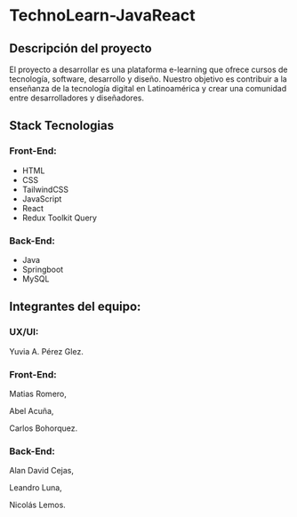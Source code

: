 # TechnoLearn-JavaReact

## Descripción del proyecto
El proyecto a desarrollar es una plataforma  e-learning que ofrece cursos de tecnología, software, desarrollo y diseño.  Nuestro objetivo es contribuir a la enseñanza de la tecnología digital en Latinoamérica y crear una comunidad entre desarrolladores y diseñadores.

## Stack Tecnologias
### Front-End:
 * HTML
 * CSS
 * TailwindCSS
 * JavaScript
 * React
 * Redux Toolkit Query

### Back-End:
 * Java
 * Springboot
 * MySQL
 
 ## Integrantes del equipo:
 
 ### UX/UI: 
 Yuvia A. Pérez Glez.
 ### Front-End: 
 
 Matias Romero,  
 
 Abel Acuña, 
 
 Carlos Bohorquez.
 ### Back-End:
 Alan David Cejas, 
 
 Leandro Luna,
 
 Nicolás Lemos.
